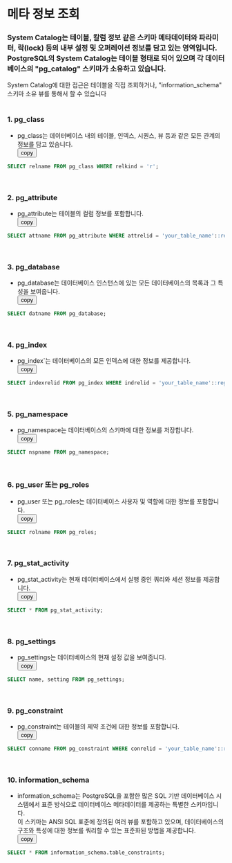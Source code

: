 # 메타 정보 조회

### System Catalog는 테이블, 칼럼 정보 같은 스키마 메타데이터와 파라미터, 락(lock) 등의 내부 설정 및 오퍼레이션 정보를 담고 있는 영역입니다.<br> PostgreSQL의 System Catalog는 테이블 형태로 되어 있으며 각 데이터베이스의 "pg_catalog" 스키마가 소유하고 있습니다.<br> 
   System Catalog에 대한 접근은 테이블을 직접 조회하거나, "information_schema" 스키마 소유 뷰를 통해서 할 수 있습니다<br>
&nbsp;&nbsp;&nbsp;&nbsp;&nbsp;

### 1. pg_class
* pg_class는 데이터베이스 내의 테이블, 인덱스, 시퀀스, 뷰 등과 같은 모든 관계의 정보를 담고 있습니다.<br>
<button onclick="copyCode(0)">copy</button>
```sql
SELECT relname FROM pg_class WHERE relkind = 'r';
```
&nbsp;
### 2. pg_attribute
* pg_attribute는 테이블의 컬럼 정보를 포함합니다.<br>
<button onclick="copyCode(1)">copy</button>
```sql
SELECT attname FROM pg_attribute WHERE attrelid = 'your_table_name'::regclass;
```
&nbsp;
### 3. pg_database
* pg_database는 데이터베이스 인스턴스에 있는 모든 데이터베이스의 목록과 그 특성을 보여줍니다.<br>
<button onclick="copyCode(2)">copy</button>
```sql
SELECT datname FROM pg_database;
```
&nbsp;
### 4. pg_index
* pg_index`는 데이터베이스의 모든 인덱스에 대한 정보를 제공합니다.<br>
<button onclick="copyCode(3)">copy</button>
```sql
SELECT indexrelid FROM pg_index WHERE indrelid = 'your_table_name'::regclass;
```
&nbsp;
### 5. pg_namespace
* pg_namespace는 데이터베이스의 스키마에 대한 정보를 저장합니다.<br>
<button onclick="copyCode(4)">copy</button>
```sql
SELECT nspname FROM pg_namespace;
```
&nbsp;
### 6. pg_user 또는 pg_roles
* pg_user 또는 pg_roles는 데이터베이스 사용자 및 역할에 대한 정보를 포함합니다.<br>
<button onclick="copyCode(5)">copy</button>
```sql
SELECT rolname FROM pg_roles;
```
&nbsp;
### 7. pg_stat_activity
* pg_stat_activity는 현재 데이터베이스에서 실행 중인 쿼리와 세션 정보를 제공합니다.<br>
<button onclick="copyCode(6)">copy</button>
```sql
SELECT * FROM pg_stat_activity;
```
&nbsp;
### 8. pg_settings
* pg_settings는 데이터베이스의 현재 설정 값을 보여줍니다.<br>
<button onclick="copyCode(7)">copy</button>
```sql
SELECT name, setting FROM pg_settings;
```
&nbsp;
### 9. pg_constraint
* pg_constraint는 테이블의 제약 조건에 대한 정보를 포함합니다.<br>
<button onclick="copyCode(8)">copy</button>
```sql
SELECT conname FROM pg_constraint WHERE conrelid = 'your_table_name'::regclass;
```
&nbsp;
### 10. information_schema
* information_schema는 PostgreSQL을 포함한 많은 SQL 기반 데이터베이스 시스템에서 표준 방식으로 데이터베이스 메타데이터를 제공하는 특별한 스키마입니다.<br> 
  이 스키마는 ANSI SQL 표준에 정의된 여러 뷰를 포함하고 있으며, 데이터베이스의 구조와 특성에 대한 정보를 쿼리할 수 있는 표준화된 방법을 제공합니다.<br>
<button onclick="copyCode(9)">copy</button>
```sql
SELECT * FROM information_schema.table_constraints;
```
